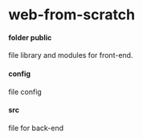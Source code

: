 # web-from-scratch

#### folder public
file library and modules for front-end. 

#### config
file config

#### src
file for back-end
